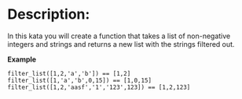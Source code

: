 # Description:
In this kata you will create a function that takes a list of non-negative integers and strings and returns a new list with the strings filtered out.

**Example**
```
filter_list([1,2,'a','b']) == [1,2]
filter_list([1,'a','b',0,15]) == [1,0,15]
filter_list([1,2,'aasf','1','123',123]) == [1,2,123]
```